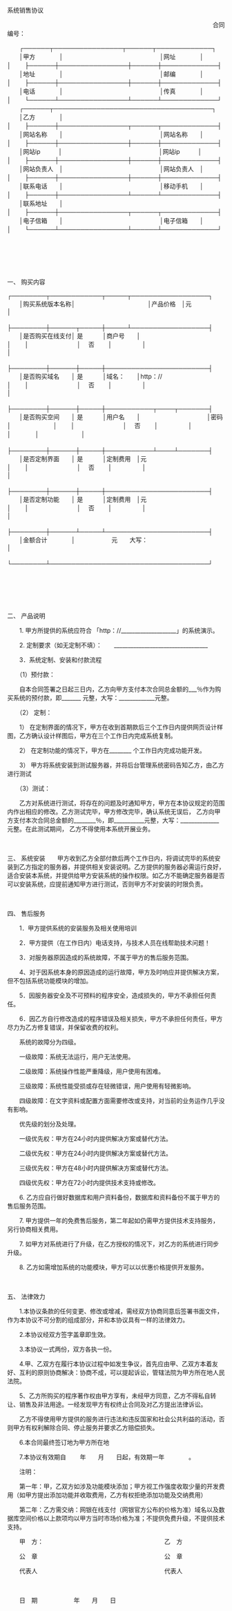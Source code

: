 



系统销售协议



 

　　　　　　　　　　　　　　　　　　　　　　　　　　　　　　　　　　合同编号：


　　┌──────┬────────────────┬──────┬─────────────┐
　　│甲方　　　　│　　　　　　　　　　　　　　　　│网址　　　　│　　　　　　　　　　　　　│
　　├──────┼────────────────┼──────┼─────────────┤
　　│地址　　　　│　　　　　　　　　　　　　　　　│邮编　　　　│　　　　　　　　　　　　　│
　　├──────┼────────────────┼──────┼─────────────┤
　　│电话　　　　│　　　　　　　　　　　　　　　　│传真　　　　│　　　　　　　　　　　　　│
　　└──────┴────────────────┴──────┴─────────────┘
　　┌──────┬─────────────────────────────────────┐
　　│乙方　　　　│　　　　　　　　　　　　　　　　　　　　　　　　　　　　　　　　　　　　　│
　　├──────┼────────────────┬──────┬─────────────┤
　　│网站名称　　│　　　　　　　　　　　　　　　　│网站名称　　│　　　　　　　　　　　　　│
　　├──────┼────────────────┼──────┼─────────────┤
　　│网站ip　　　│　　　　　　　　　　　　　　　　│网站ip　　　│　　　　　　　　　　　　　│
　　├──────┼────────────────┼──────┼─────────────┤
　　│网站负责人　│　　　　　　　　　　　　　　　　│网站负责人　│　　　　　　　　　　　　　│
　　├──────┼────────────────┼──────┼─────────────┤
　　│联系电话　　│　　　　　　　　　　　　　　　　│移动手机　　│　　　　　　　　　　　　　│
　　├──────┼────────────────┴──────┴─────────────┤
　　│联系地址　　│　　　　　　　　　　　　　　　　　　　　　　　　　　　　　　　　　　　　　│
　　├──────┼────────────────┬──────┬─────────────┤
　　│电子信箱　　│　　　　　　　　　　　　　　　　│电子信箱　　│　　　　　　　　　　　　　│
　　└──────┴────────────────┴──────┴─────────────┘
　　


　　

　　

一、
购买内容

┌────────┬────────────┬─────┬──────────────────┐
　　│购买系统版本名称│　　　　　　　　　　　　│产品价格　│元　　　　　　　　　　　　　　　　　│
　　├────────┼──────┬─────┼─────┴──────────────────┤
　　│是否购买在线支付│ 是　　　 │商户号　　│　　　　　　　　　　　　　　　　　　　　　　　　│
　　│　　　　　　　　│　 否　　 │　　　　　│　　　　　　　　　　　　　　　　　　　　　　　　│
　　├────────┼──────┼─────┼────────────────────────┤
　　│是否购买域名　　│ 是　　　 │域名：　　│http：//　　　　　　　　　　　　　　　　　　　　│
　　│　　　　　　　　│　 否　　 │　　　　　│　　　　　　　　　　　　　　　　　　　　　　　　│
　　├────────┼──────┼─────┼───────────┬────┬───────┤
　　│是否购买空间　　│ 是　　　 │用户名　　│　　　　　　　　　　　│密码　　│　　　　　　　│
　　│　　　　　　　　│　 否　　 │　　　　　│　　　　　　　　　　　│　　　　│　　　　　　　│
　　├────────┼──────┼─────┼───────────┴────┴───────┤
　　│是否定制界面　　│ 是　　　 │定制费用　│元　　　　　　　　　　　　　　　　　　　　　　　│
　　│　　　　　　　　│　 否　　 │　　　　　│　　　　　　　　　　　　　　　　　　　　　　　　│
　　├────────┼──────┼─────┼────────────────────────┤
　　│是否定制功能　　│ 是　　　 │定制费用　│元　　　　　　　　　　　　　　　　　　　　　　　│
　　│　　　　　　　　│　 否　　 │　　　　　│　　　　　　　　　　　　　　　　　　　　　　　　│
　　├────────┼──────┴─────┴────────────────────────┤
　　│金额合计　　　　│　　　　　　元　　大写：　　　　　　　　　　　　　　　　　　　　　　　　　│
　　└────────┴─────────────────────────────────────┘
　　


　　

　　

二、
产品说明　　

　　1. 甲方所提供的系统应符合 「http：//____________________」的系统演示。　　

　　2. 定制要求（如无定制不填）：　　__________________________________　　

　　3．系统定制、安装和付款流程

　　（1）预付款：

　　自本合同签署之日起三日内，乙方向甲方支付本次合同总金额的___％作为购买系统的预付款，即_______ 元整，大写：_____________元整。　　

　　（2） 定制：

　　1） 在定制界面的情况下，甲方在收到首期款后三个工作日内提供网页设计样图，乙方确认设计样图后，甲方在三个工作日内完成系统复制。

　　2） 在定制功能的情况下，甲方在________ 个工作日内完成功能开发。

　　3） 甲方将系统安装到测试服务器，并将后台管理系统密码告知乙方，由乙方进行测试　　

　　（3）测试：

　　乙方对系统进行测试，将存在的问题及时通知甲方，甲方在本协议规定的范围内作出相应的修改。乙方测试完毕，甲方修改完毕，确认系统无误后， 乙方向甲方支付本次合同总金额的________％，即___________元整，大写：______________元整。在此测试期间， 乙方不得使用本系统开展业务。

　　

三、
系统安装　　甲方收到乙方全部付款后两个工作日内，将调试完毕的系统安装到乙方指定的服务器，并提供相关安装说明。乙方提供的服务器必需运行良好，适合安装本系统，并提供给甲方安装系统的操作权限。如乙方不能确定服务器是否可以安装系统，应提前通知甲方进行测试，否则甲方不对安装的时限负责。

　　

四、
售后服务　　

　　1．甲方提供系统的安装服务及相关使用培训

　　2．甲方提供（在工作日内）电话支持，与技术人员在线帮助技术问题！

　　3．对服务器原因造成的系统故障，不属于甲方的售后服务范围。

　　4、对于因系统本身的原因造成的运行故障，甲方及时响应并提供解决方案，但不包括系统功能模块的增加。

　　5．因服务器安全及不可预料的程序安全，造成损失的，甲方不承担任何责任。

　　6．因乙方自行修改造成的程序错误及相关损失，甲方不承担任何责任，甲方尽力为乙方修复错误，并保留收费的权利。　　

　　系统的故障分为四级。

　　一级故障：系统无法运行，用户无法使用。

　　二级故障：系统操作性能严重降级，用户使用有困难。

　　三级故障：系统性能受损或存在轻微错误，用户使用有轻微影响。

　　四级故障：在文字资料或配置方面需要修改或支持，对当前的业务运作几乎没有影响。　　

　　优先级的划分及处理。　　

　　一级优先权：甲方在24小时内提供解决方案或替代方法。

　　二级优先权：甲方在24小时内提供解决方案或替代方法。

　　三级优先权：甲方在48小时内提供解决方案或替代方法。

　　四级优先权：甲方在72小时内提供技术支持或修改。　　

　　6. 乙方应自行做好数据库和用户资料备份，数据库和资料备份不属于甲方的售后服务范围。

　　7. 甲方提供一年的免费售后服务，第二年起如仍需甲方提供技术支持服务，另行协商相关费用。

　　7. 如甲方对系统进行了升级，在乙方授权的情况下，对乙方的系统进行同步升级。

　　8. 乙方如需增加系统的功能模块，甲方可以以优惠价格提供开发服务。

　　

五、
法律效力　　

　　1.本协议条款的任何变更、修改或增减，需经双方协商同意后签署书面文件，作为本协议不可分割的组成部分，并和本协议具有一样的法律效力。

　　2.本协议经双方签字盖章即生效。

　　3.本协议一式两份，双方各执一份。

　　4.甲、乙双方在履行本协议过程中如发生争议，首先应由甲、乙双方本着友好、互利的原则协商解决：协商不成，可以提起诉讼，管辖法院为甲方所在地人民法院。

　　5、乙方所购买的程序著作权由甲方享有，未经甲方同意，乙方不得私自转让、销售及非法用途。一经发现甲方有权终止合同及对乙方提出法律诉讼。

　　乙方不得使用甲方提供的服务进行违法和违反国家和社会公共利益的活动，否则甲方有权利解除合同、停止服务并要求乙方赔偿损失。

　　6.本合同最终签订地为甲方所在地

　　7.本协议有效期自　　 年　　月　　日起，有效期一年　　　　。

　　注明：

　　第一年：甲，乙双方如涉及功能模块添加；甲方视工作强度收取少量的开发费用（如甲方提出添加功能并收取费用，乙方有权拒绝添加功能及交纳费用）

　　第二年：乙方需交纳：网银在线支付（网银官方公布的价格为准）域名以及数据库空间价格以上款项均以甲方当时市场价格为准；不提供免费升级，不提供技术支持。　　

　　甲　方：　　　　　　　　　　　　　　　　　　　　乙　方　　

　　公　章　　　　　　　　　　　　　　　　　　　　　公　章　　

　　代表人　　　　　　　　　　　　　　　　　　　　　代表人

　　


 　　日　期　　　　　　年　　月　　日
 
　　



　　